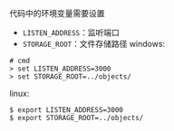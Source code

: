 代码中的环境变量需要设置
* `LISTEN_ADDRESS`：监听端口
* `STORAGE_ROOT`：文件存储路径
windows:
```
# cmd
> set LISTEN_ADDRESS=3000
> set STORAGE_ROOT=../objects/
```
linux:
```
$ export LISTEN_ADDRESS=3000
$ export STORAGE_ROOT=../objects/
```
